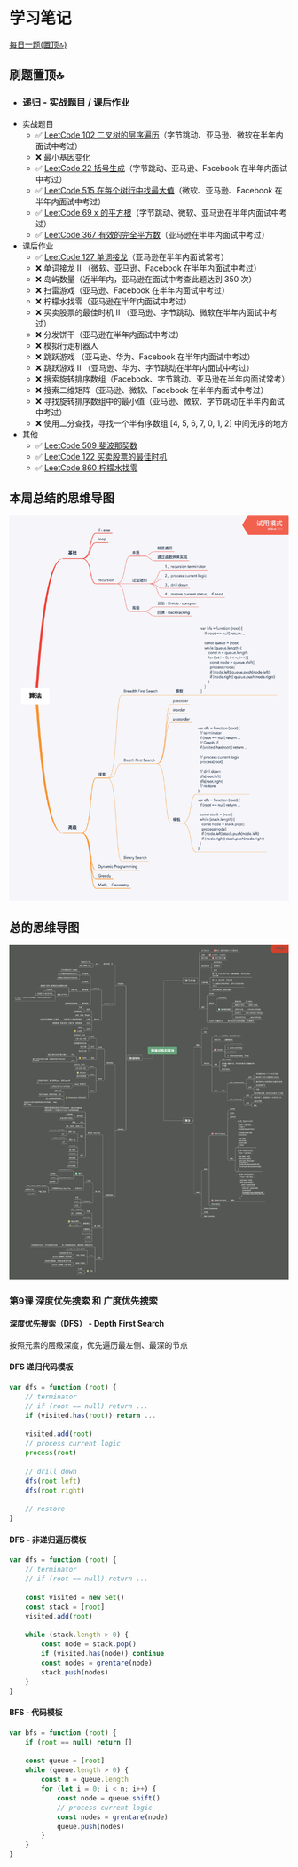 # 学习笔记

[每日一题(置顶🔝)](../questions/README.md)

## 刷题置顶🔝
* ### 递归 - 实战题目 / 课后作业
* 实战题目
    * ✅ [LeetCode 102 二叉树的层序遍历](./Day1/README.md#1)（字节跳动、亚马逊、微软在半年内面试中考过）
    * ❌ 最小基因变化
    * ✅ [LeetCode 22 括号生成](../Week_03/Day1/README.md#1)（字节跳动、亚马逊、Facebook 在半年内面试中考过）
    * ✅ [LeetCode 515 在每个树行中找最大值](./Day2/README.md#2)（微软、亚马逊、Facebook 在半年内面试中考过）
    * ✅ [LeetCode 69 x 的平方根](./Day2/README.md#1)（字节跳动、微软、亚马逊在半年内面试中考过）
    * ✅ [LeetCode 367 有效的完全平方数](./Day2/README.md#3)（亚马逊在半年内面试中考过）
* 课后作业
    * ✅ [LeetCode 127 单词接龙](./Day3/README.md#1)（亚马逊在半年内面试常考）
    * ❌ 单词接龙 II （微软、亚马逊、Facebook 在半年内面试中考过）
    * ❌ 岛屿数量（近半年内，亚马逊在面试中考查此题达到 350 次）
    * ❌ 扫雷游戏（亚马逊、Facebook 在半年内面试中考过）
    * ❌ 柠檬水找零（亚马逊在半年内面试中考过）
    * ❌ 买卖股票的最佳时机 II （亚马逊、字节跳动、微软在半年内面试中考过）
    * ❌ 分发饼干（亚马逊在半年内面试中考过）
    * ❌ 模拟行走机器人
    * ❌ 跳跃游戏 （亚马逊、华为、Facebook 在半年内面试中考过）
    * ❌ 跳跃游戏 II （亚马逊、华为、字节跳动在半年内面试中考过）
    * ❌ 搜索旋转排序数组（Facebook、字节跳动、亚马逊在半年内面试常考）
    * ❌ 搜索二维矩阵（亚马逊、微软、Facebook 在半年内面试中考过）
    * ❌ 寻找旋转排序数组中的最小值（亚马逊、微软、字节跳动在半年内面试中考过）
    * ❌ 使用二分查找，寻找一个半有序数组 [4, 5, 6, 7, 0, 1, 2] 中间无序的地方
* 其他
  * ✅ [LeetCode 509 斐波那契数](../questions/leetcode.509.md)
  * ✅ [LeetCode 122 买卖股票的最佳时机](../questions/leetcode.122.md)
  * ✅ [LeetCode 860 柠檬水找零](../questions/leetcode.860.md)

## 本周总结的思维导图
![dfs_bfs](./dfs_bfs.png)

## 总的思维导图
![data_structure_and_algorithm](./data_structure_and_algorithm.png)

### 第9课 深度优先搜索 和 广度优先搜索

#### 深度优先搜索（DFS） - Depth First Search

按照元素的层级深度，优先遍历最左侧、最深的节点

#### DFS 递归代码模板

```javascript
var dfs = function (root) {
    // terminator
    // if (root == null) return ...
    if (visited.has(root)) return ...

    visited.add(root)
    // process current logic
    process(root)

    // drill down
    dfs(root.left)
    dfs(root.right)

    // restore
}
```

#### DFS - 非递归遍历模板

```javascript
var dfs = function (root) {
    // terminator
    // if (root == null) return ...

    const visited = new Set()
    const stack = [root]
    visited.add(root)

    while (stack.length > 0) {
        const node = stack.pop()
        if (visited.has(node)) continue
        const nodes = grentare(node)
        stack.push(nodes)
    }
}
```


#### BFS - 代码模板

```javascript
var bfs = function (root) {
    if (root == null) return []

    const queue = [root] 
    while (queue.length > 0) {
        const n = queue.length
        for (let i = 0; i < n; i++) {
            const node = queue.shift()
            // process current logic
            const nodes = grentare(node)
            queue.push(nodes)
        }
    }
}
```